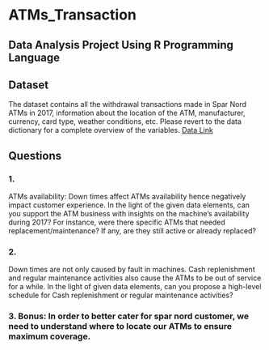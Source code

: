 # ATMs_Transaction
## Data Analysis Project Using R Programming Language
## Dataset
The dataset contains all the withdrawal transactions made in Spar Nord ATMs in 2017, information about the location of the ATM, manufacturer, currency, card type, weather conditions, etc. Please revert to the data dictionary for a complete overview of the variables.
[Data Link](https://drive.google.com/file/d/1eicbQDoIi8BZJvU1Qp5ZlUzfbNuZeWY0/view)
## Questions
### 1.
ATMs availability: Down times affect ATMs availability hence negatively impact customer experience. In the light of the given data elements, can you support the ATM business with insights on the machine’s availability during 2017? For instance, were there specific ATMs that needed replacement/maintenance? If any, are they still active or already replaced?
### 2.
Down times are not only caused by fault in machines. Cash replenishment and regular maintenance activities also cause the ATMs to be out of service for a while. In the light of given data elements, can you propose a high-level schedule for Cash replenishment or regular maintenance activities?
### 3. Bonus: In order to better cater for spar nord customer, we need to understand where to locate our ATMs to ensure maximum coverage.
